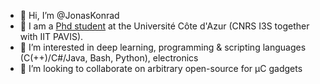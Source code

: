 - 👋 Hi, I’m @JonasKonrad
- 🤖 I am a [Phd student](https://www.i3s.unice.fr/~konrad/) at the Université Côte d'Azur (CNRS I3S together with IIT PAVIS).
- 👀 I’m interested in deep learning, programming & scripting languages (C(++)/C#/Java, Bash, Python), electronics
- 💞️ I’m looking to collaborate on arbitrary open-source for µC gadgets
